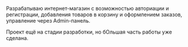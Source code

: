Разрабатываю интернет-магазин с возможностью авториации и регистрации, добавления товаров в корзину и оформлением заказов, управление через Admin-панель.

Проект ещё на стадии разработки, но бОльшая часть работы уже сделана. 
